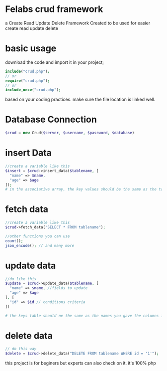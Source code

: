 # Felabs crud framework
a Create Read Update Delete Framework Created to be used for easier create read update delete

# basic usage
download the code and import it in your project;
```php
include("crud.php");
// or
require("crud.php");
// or
include_once("crud.php");
```
based on your coding practices. make sure the file location is linked well.


# Database Connection
```php
$crud = new Crud($server, $username, $password, $database)
```

# insert Data
```php
//create a variable like this 
$insert = $crud->insert_data($tablename, [
  "name" => $name,
  "age" => $age
]);
# in the associative array, the key values should be the same as the table columns in your mysql database 


```

# fetch data
```php
//create a variable like this
$crud->fetch_data("SELECT * FROM tablename");

//other functions you can use
count();
json_encode(); // and many more

```

# update data
```php
//do like this
$update = $crud->update_data($tablename, [
  "name" => $name, //fields to update
  "age" => $age
], [
  "id" => $id // conditions criteria
])

# the keys table should ne the same as the names you gave the columns in your table

```
# delete data
```php
// do this way
$delete = $crud->delete_data("DELETE FROM tablename WHERE id = '1'");
```
this project is for beginers but experts can also check on it. it's 100% php
